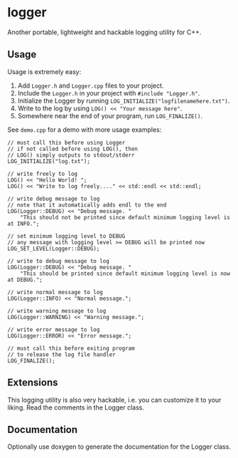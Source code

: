 logger
======

Another portable, lightweight and hackable logging utility for C++.

## Usage

Usage is extremely easy:

1. Add `Logger.h` and `Logger.cpp` files to your project.
2. Include the `Logger.h` in your project with `#include "Logger.h"`.
3. Initialize the Logger by running `LOG_INITIALIZE("logfilenamehere.txt")`.
4. Write to the log by using `LOG() << "Your message here"`.
5. Somewhere near the end of your program, run `LOG_FINALIZE()`.

See `demo.cpp` for a demo with more usage examples:

```
// must call this before using Logger
// if not called before using LOG(), then 
// LOG() simply outputs to stdout/stderr
LOG_INITIALIZE("log.txt");

// write freely to log
LOG() << "Hello World! ";
LOG() << "Write to log freely...." << std::endl << std::endl;

// write debug message to log
// note that it automatically adds endl to the end
LOG(Logger::DEBUG) << "Debug message. " 
	"This should not be printed since default minimum logging level is at INFO.";

// set minimum logging level to DEBUG
// any message with logging level >= DEBUG will be printed now
LOG_SET_LEVEL(Logger::DEBUG);

// write to debug message to log
LOG(Logger::DEBUG) << "Debug message. "
	"This should be printed since default minimum logging level is now at DEBUG.";

// write normal message to log
LOG(Logger::INFO) << "Normal message.";

// write warning message to log
LOG(Logger::WARNING) << "Warning message.";

// write error message to log
LOG(Logger::ERROR) << "Error message.";

// must call this before exiting program
// to release the log file handler
LOG_FINALIZE();
```

## Extensions

This logging utility is also very hackable, i.e. you can customize it to your liking. Read the comments in the Logger class.

## Documentation

Optionally use doxygen to generate the documentation for the Logger class.